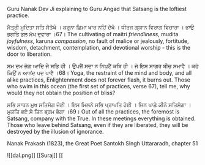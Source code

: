 Guru Nanak Dev Ji explaining to Guru Angad that Satsang is the loftiest practice. 

ਮੈਤ੍ਰੀ ਮੁਦਿਤਾ ਸਤਿ ਸੋਤੋਖੰ । ਕਰੁਨਾ ਛਿਮਾ ਖਾਰ ਨਹਿਂ ਦੋਖੰ ।
ਧੀਰਜ ਗ੍ਯਾਨ ਵਿਰਾਗ ਵਿਚਾਰਾ । ਭਾਉ ਭਗਤਿ ਭਲ ਮੋਖ ਦੁਵਾਰਾ ।67।
The cultivating of maitri *friendliness*, mudita *joyfulness*, karuna *compassion*, no fault of malice or jealously, fortitude, wisdom, detachment, contemplation, and devotional worship - this is the door to liberation. 

ਸਮ ਦਮ ਜੋਗ ਆਦਿ ਜੇ ਸਭਿ ਹੀ । ਉਪਜੈਂ ਸਦਾ ਨ ਨਿਖੁਟੈਂ ਕਬਿ ਹੀ ।
ਜੋ ਇਸ ਸਾਗਰ ਬੀਚ ਸਮਾਵੈ । ਕਹੋ ਕਿਉਂ ਨ ਆਨਂਦ ਪਦ ਪਾਵੈ ।68।
Yoga, the restraint of the mind and body, and all alike practices,
Enlightenment does not forever flash, it burns out.
Those who swim in this ocean (the first set of practices, verse 67), tell me, why would they not obtain the position of bliss?

ਸਭਿ ਸਾਧਨ ਮੁਖ ਸਤਿਸੰਗ ਜੋਈ । ਇਸ ਮਿਲਨੇ ਸਭਿ ਪ੍ਰਾਪਤਿ ਹੋਈ ।
ਜਿਨ ਪਾਛੇ ਕੀਨੋ ਸਤਿਸੰਗਾ । ਮੁਕਤਿ ਭਏ ਸੇ ਤਿਨ ਭ੍ਰਮ ਭੰਗਾ ।69।
Out of all the practices, the foremost is Satsang, company with the True. In these meetings everything is obtained. 
Those who leave behind Satsang, even if they are liberated, they will be destroyed by the illusion of ignorance. 

Nanak Prakash (1823), the Great Poet Santokh Singh 
Uttararadh, chapter 51

![[dal.png]]
[[Suraj]]
[[